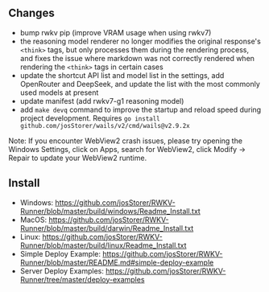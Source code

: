 ## Changes

- bump rwkv pip (improve VRAM usage when using rwkv7)
- the reasoning model renderer no longer modifies the original response's `<think>` tags, but only processes them during the rendering process, and fixes the issue where markdown was not correctly rendered when rendering the `<think>` tags in certain cases
- update the shortcut API list and model list in the settings, add OpenRouter and DeepSeek, and update the list with the most commonly used models at present
- update manifest (add rwkv7-g1 reasoning model)
- add `make devq` command to improve the startup and reload speed during project development. Requires `go install github.com/josStorer/wails/v2/cmd/wails@v2.9.2x`

Note: If you encounter WebView2 crash issues, please try opening the Windows Settings, click on Apps, search for
WebView2, click Modify -> Repair to update your WebView2 runtime.

## Install

- Windows: https://github.com/josStorer/RWKV-Runner/blob/master/build/windows/Readme_Install.txt
- MacOS: https://github.com/josStorer/RWKV-Runner/blob/master/build/darwin/Readme_Install.txt
- Linux: https://github.com/josStorer/RWKV-Runner/blob/master/build/linux/Readme_Install.txt
- Simple Deploy Example: https://github.com/josStorer/RWKV-Runner/blob/master/README.md#simple-deploy-example
- Server Deploy Examples: https://github.com/josStorer/RWKV-Runner/tree/master/deploy-examples
